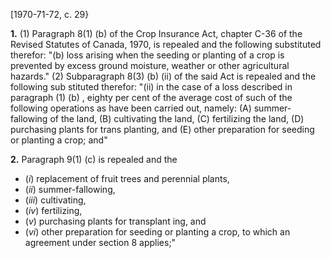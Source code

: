 [1970-71-72, c. 29}

**1.** (1) Paragraph 8(1) (b) of the Crop
Insurance Act, chapter C-36 of the Revised
Statutes of Canada, 1970, is repealed and
the following substituted therefor:
"(b) loss arising when the seeding or
planting of a crop is prevented by
excess ground moisture, weather or
other agricultural hazards."
(2) Subparagraph 8(3) (b) (ii) of the
said Act is repealed and the following sub
stituted therefor:
"(ii) in the case of a loss described
in paragraph (1) (b) , eighty per cent
of the average cost of such of the
following operations as have been
carried out, namely:
(A) summer-fallowing of the land,
(B) cultivating the land,
(C) fertilizing the land,
(D) purchasing plants for trans
planting, and
(E) other preparation for seeding
or planting a crop; and"

**2.** Paragraph 9(1) (c) is repealed and the
  * (_i_) replacement of fruit trees and
perennial plants,
  * (_ii_) summer-fallowing,
  * (_iii_) cultivating,
  * (_iv_) fertilizing,
  * (_v_) purchasing plants for transplant
ing, and
  * (_vi_) other preparation for seeding or
planting a crop,
to which an agreement under section 8
applies;"
